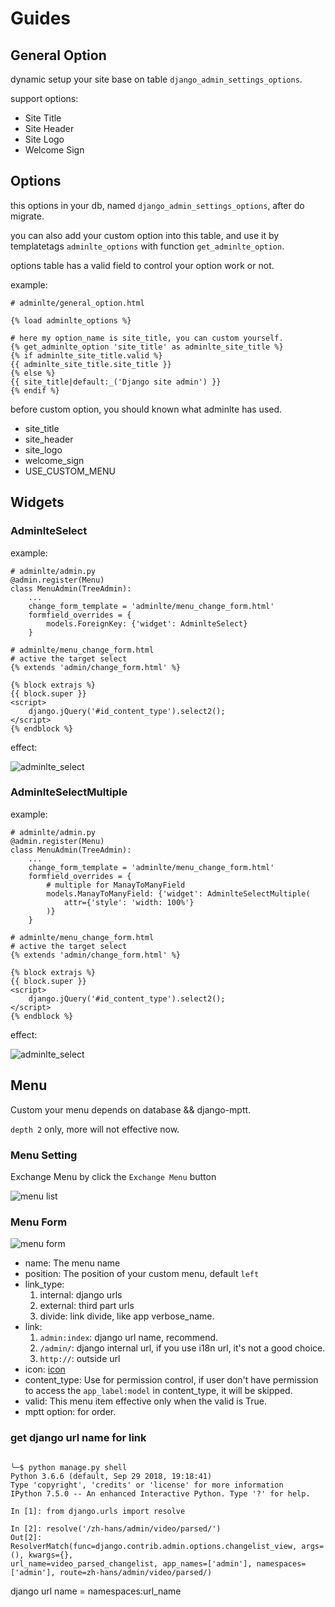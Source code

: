 # Guides

## General Option

dynamic setup your site base on table `django_admin_settings_options`.

support options:

- Site Title
- Site Header
- Site Logo
- Welcome Sign

## Options

this options in your db, named `django_admin_settings_options`, after do migrate.

you can also add your custom option into this table, and use it by templatetags
 `adminlte_options` with function `get_adminlte_option`.

options table has a valid field to control your option work or not.


example:

```
# adminlte/general_option.html

{% load adminlte_options %}

# here my option_name is site_title, you can custom yourself.
{% get_adminlte_option 'site_title' as adminlte_site_title %}
{% if adminlte_site_title.valid %}
{{ adminlte_site_title.site_title }}
{% else %}
{{ site_title|default:_('Django site admin') }}
{% endif %}

```

before custom option, you should known what adminlte has used.

- site_title
- site_header
- site_logo
- welcome_sign
- USE_CUSTOM_MENU

## Widgets

### AdminlteSelect

example:
```
# adminlte/admin.py
@admin.register(Menu)
class MenuAdmin(TreeAdmin):
    ...
    change_form_template = 'adminlte/menu_change_form.html'
    formfield_overrides = {
        models.ForeignKey: {'widget': AdminlteSelect}
    }

# adminlte/menu_change_form.html
# active the target select
{% extends 'admin/change_form.html' %}

{% block extrajs %}
{{ block.super }}
<script>
    django.jQuery('#id_content_type').select2();
</script>
{% endblock %}
```
effect:

![adminlte_select](https://github.com/wuyue92tree/django-adminlte-ui/blob/master/images/adminlte_select.png?raw=true)

### AdminlteSelectMultiple

example:
```
# adminlte/admin.py
@admin.register(Menu)
class MenuAdmin(TreeAdmin):
    ...
    change_form_template = 'adminlte/menu_change_form.html'
    formfield_overrides = {
        # multiple for ManayToManyField
        models.ManayToManyField: {'widget': AdminlteSelectMultiple(
            attr={'style': 'width: 100%'}
        )}
    }

# adminlte/menu_change_form.html
# active the target select
{% extends 'admin/change_form.html' %}

{% block extrajs %}
{{ block.super }}
<script>
    django.jQuery('#id_content_type').select2();
</script>
{% endblock %}
```
effect:

![adminlte_select](https://github.com/wuyue92tree/django-adminlte-ui/blob/master/images/adminlte_select_multiple.png?raw=true)



## Menu

Custom your menu depends on database && django-mptt.

`depth 2` only, more will not effective now.

### Menu Setting

Exchange Menu by click the `Exchange Menu` button

![menu list](https://github.com/wuyue92tree/django-adminlte-ui/blob/master/images/menu-list.png?raw=true)

### Menu Form

![menu form](https://github.com/wuyue92tree/django-adminlte-ui/blob/master/images/menu-form.png?raw=true)

- name: The menu name
- position: The position of your custom menu, default `left`
- link_type:
    1. internal: django urls
    2. external: third part urls
    3. divide: link divide, like app verbose_name.
- link:
    1. `admin:index`: django url name, recommend.
    2. `/admin/`: django internal url, if you use i18n url, it's not a good choice.
    3. `http://`: outside url
- icon: [icon](https://adminlte.io/themes/AdminLTE/pages/UI/icons.html)
- content_type: Use for permission control, if user don't have permission to access the `app_label:model` in content_type, it will be skipped.
- valid: This menu item effective only when the valid is True.
- mptt option: for order.

### get django url name for link

```

╰─$ python manage.py shell
Python 3.6.6 (default, Sep 29 2018, 19:18:41) 
Type 'copyright', 'credits' or 'license' for more information
IPython 7.5.0 -- An enhanced Interactive Python. Type '?' for help.

In [1]: from django.urls import resolve                                                                                                                                             

In [2]: resolve('/zh-hans/admin/video/parsed/')                                                                                                                                     
Out[2]: ResolverMatch(func=django.contrib.admin.options.changelist_view, args=(), kwargs={}, 
url_name=video_parsed_changelist, app_names=['admin'], namespaces=['admin'], route=zh-hans/admin/video/parsed/)

```

django url name = namespaces:url_name